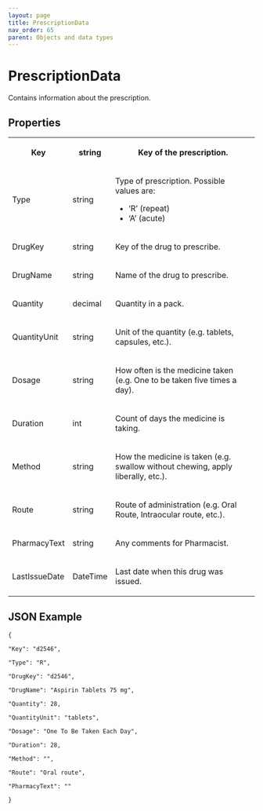 ```yaml
---
layout: page
title: PrescriptionData
nav_order: 65
parent: Objects and data types
---
```


# PrescriptionDataContains information about the prescription.## Properties<table><tbody><tr><th><p>Key</p></th><th><p>string</p></th><th><p>Key of the prescription.</p></th></tr><tr><td><p>Type</p></td><td><p>string</p></td><td><p>Type of prescription. Possible values are:</p><ul><li>‘R’ (repeat)</li><li>‘A’ (acute)</li></ul></td></tr><tr><td><p>DrugKey</p></td><td><p>string</p></td><td><p>Key of the drug to prescribe.</p></td></tr><tr><td><p>DrugName</p></td><td><p>string</p></td><td><p>Name of the drug to prescribe.</p></td></tr><tr><td><p>Quantity</p></td><td><p>decimal</p></td><td><p>Quantity in a pack.</p></td></tr><tr><td><p>QuantityUnit</p></td><td><p>string</p></td><td><p>Unit of the quantity (e.g. tablets, capsules, etc.).</p></td></tr><tr><td><p>Dosage</p></td><td><p>string</p></td><td><p>How often is the medicine taken (e.g. One to be taken five times a day).</p></td></tr><tr><td><p>Duration</p></td><td><p>int</p></td><td><p>Count of days the medicine is taking.</p></td></tr><tr><td><p>Method</p></td><td><p>string</p></td><td><p>How the medicine is taken (e.g. swallow without chewing, apply liberally, etc.).</p></td></tr><tr><td><p>Route</p></td><td><p>string</p></td><td><p>Route of administration (e.g. Oral Route, Intraocular route, etc.).</p></td></tr><tr><td><p>PharmacyText</p></td><td><p>string</p></td><td><p>Any comments for Pharmacist.</p></td></tr><tr><td><p>LastIssueDate</p></td><td><p>DateTime</p></td><td><p>Last date when this drug was issued.</p></td></tr></tbody></table>## JSON Example```{"Key": "d2546","Type": "R","DrugKey": "d2546","DrugName": "Aspirin Tablets 75 mg","Quantity": 28,"QuantityUnit": "tablets","Dosage": "One To Be Taken Each Day","Duration": 28,"Method": "","Route": "Oral route","PharmacyText": ""}```
